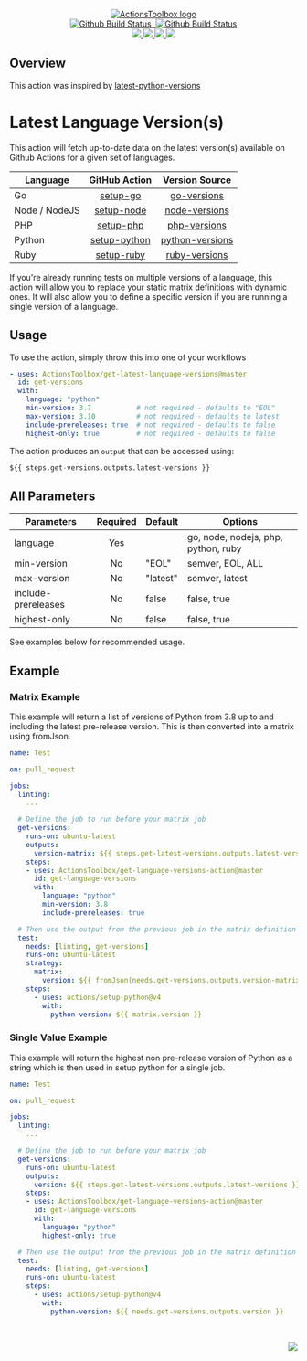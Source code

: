 <p align="center">
    <a href="https://github.com/ActionsToolbox/">
        <img src="https://cdn.wolfsoftware.com/assets/images/github/organisations/actionstoolbox/black-and-white-circle-256.png" alt="ActionsToolbox logo" />
    </a>
    <br />
    <a href="https://github.com/ActionsToolbox/get-language-versions-action/actions/workflows/cicd-pipeline-local.yml">
        <img src="https://img.shields.io/github/actions/workflow/status/ActionsToolbox/get-language-versions-action/cicd-pipeline-local.yml?branch=master&label=local%20pipeline&style=for-the-badge" alt="Github Build Status" /> <img
    </a>
    <a href="https://github.com/ActionsToolbox/get-language-versions-action/actions/workflows/cicd-pipeline-shared.yml">
        <img src="https://img.shields.io/github/actions/workflow/status/ActionsToolbox/get-language-versions-action/cicd-pipeline-shared.yml?branch=master&label=shared%20pipeline&style=for-the-badge" alt="Github Build Status" />
    </a>
    <br />
    <a href="https://github.com/ActionsToolbox/get-language-versions-action/blob/master/.github/CODE_OF_CONDUCT.md">
        <img src="https://img.shields.io/badge/Code%20of%20Conduct-blue?style=for-the-badge" />
    </a>
    <a href="https://github.com/ActionsToolbox/get-language-versions-action/blob/master/.github/CONTRIBUTING.md">
        <img src="https://img.shields.io/badge/Contributing-blue?style=for-the-badge" />
    </a>
    <a href="https://github.com/ActionsToolbox/get-language-versions-action/blob/master/.github/SECURITY.md">
        <img src="https://img.shields.io/badge/Report%20Security%20Concern-blue?style=for-the-badge" />
    </a>
    <a href="https://github.com/ActionsToolbox/get-language-versions-action/issues">
        <img src="https://img.shields.io/badge/Get%20Support-blue?style=for-the-badge" />
    </a>
</p>

## Overview

This action was inspired by [latest-python-versions](https://github.com/snok/latest-python-versions)

# Latest Language Version(s)

This action will fetch up-to-date data on the latest version(s) available on Github Actions for a given set of languages.

| Language      | GitHub Action                                           | Version Source                                                                                           |
| ------------- |:-------------------------------------------------------:| :-------------------------------------------------------------------------------------------------------:|
| Go            | [setup-go](https://github.com/actions/setup-go)         | [go-versions](https://raw.githubusercontent.com/actions/go-versions/main/versions-manifest.json)         |
| Node / NodeJS | [setup-node](https://github.com/actions/setup-node)     | [node-versions](https://raw.githubusercontent.com/actions/node-versions/main/versions-manifest.json)     |
| PHP           | [setup-php](https://github.com/shivammathur/setup-php)  | [php-versions](https://phpreleases.com/api/releases/)                                                    |
| Python        | [setup-python](https://github.com/actions/setup-python) | [python-versions](https://raw.githubusercontent.com/actions/python-versions/main/versions-manifest.json) |
| Ruby          | [setup-ruby](https://github.com/ruby/setup-ruby)        | [ruby-versions](https://raw.githubusercontent.com/ruby/setup-ruby/master/ruby-builder-versions.json)     |

If you're already running tests on multiple versions of a language, this action will allow you to replace your static
matrix definitions with dynamic ones. It will also allow you to define a specific version if you are running a single version of a language.

## Usage

To use the action, simply throw this into one of your workflows

```yaml
- uses: ActionsToolbox/get-latest-language-versions@master
  id: get-versions
  with:
    language: "python"
    min-version: 3.7           # not required - defaults to "EOL"
    max-version: 3.10          # not required - defaults to latest
    include-prereleases: true  # not required - defaults to false
    highest-only: true         # not required - defaults to false
```

The action produces an `output` that can be accessed using:

```python
${{ steps.get-versions.outputs.latest-versions }}
```

## All Parameters

| Parameters          | Required | Default  | Options                             |
| ------------------- |:--------:| -------- | ----------------------------------- |
| language            | Yes      |          | go, node, nodejs, php, python, ruby |
| min-version         | No       | "EOL"    | semver, EOL, ALL                    |
| max-version         | No       | "latest" | semver, latest                      |
| include-prereleases | No       | false    | false, true                         |
| highest-only        | No       | false    | false, true                         |

See examples below for recommended usage.

## Example

### Matrix Example

This example will return a list of versions of Python from 3.8 up to and including the latest pre-release version. This is then converted into a matrix using fromJson.

```yaml
name: Test

on: pull_request

jobs:
  linting:
    ...

  # Define the job to run before your matrix job
  get-versions:
    runs-on: ubuntu-latest
    outputs:
      version-matrix: ${{ steps.get-latest-versions.outputs.latest-versions }}
    steps:
    - uses: ActionsToolbox/get-language-versions-action@master
      id: get-language-versions
      with:
        language: "python"
        min-version: 3.8
        include-prereleases: true

  # Then use the output from the previous job in the matrix definition
  test:
    needs: [linting, get-versions]
    runs-on: ubuntu-latest
    strategy:
      matrix:
        version: ${{ fromJson(needs.get-versions.outputs.version-matrix) }}
    steps:
      - uses: actions/setup-python@v4
        with:
          python-version: ${{ matrix.version }}
```

### Single Value Example

This example will return the highest non pre-release version of Python as a string which is then used in setup python for a single job.

```yaml
name: Test

on: pull_request

jobs:
  linting:
    ...

  # Define the job to run before your matrix job
  get-versions:
    runs-on: ubuntu-latest
    outputs:
      version: ${{ steps.get-latest-versions.outputs.latest-versions }}
    steps:
    - uses: ActionsToolbox/get-language-versions-action@master
      id: get-language-versions
      with:
        language: "python"
        highest-only: true

  # Then use the output from the previous job in the matrix definition
  test:
    needs: [linting, get-versions]
    runs-on: ubuntu-latest
    steps:
      - uses: actions/setup-python@v4
        with:
          python-version: ${{ needs.get-versions.outputs.version }}
```


<br />
<p align="right"><a href="https://wolfsoftware.com/"><img src="https://img.shields.io/badge/Created%20by%20Wolf%20Software-blue?style=for-the-badge" /></a></p>
